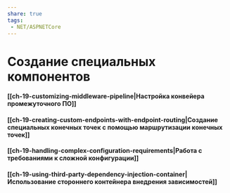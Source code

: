 ```yaml
---
share: true
tags:
 - NET/ASPNETCore
---
```

# Создание специальных компонентов
#### [[ch-19-customizing-middleware-pipeline|Настройка конвейера промежуточного ПО]]
#### [[ch-19-creating-custom-endpoints-with-endpoint-routing|Создание специальных конечных точек с помощью маршрутизации конечных точек]]
#### [[ch-19-handling-complex-configuration-requirements|Работа с требованиями к сложной конфигурации]]
#### [[ch-19-using-third-party-dependency-injection-container|Использование стороннего контейнера внедрения зависимостей]]